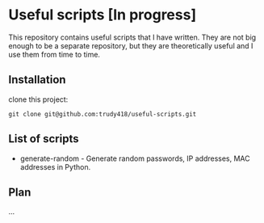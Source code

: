 # Useful scripts [In progress]

This repository contains useful scripts that I have written. They are not big enough to be a 
separate repository, but they are theoretically useful and I use them from time to time.

## Installation

clone this project:

```
git clone git@github.com:trudy418/useful-scripts.git
```

## List of scripts

- generate-random - Generate random passwords, IP addresses, MAC addresses in Python.

## Plan

...
